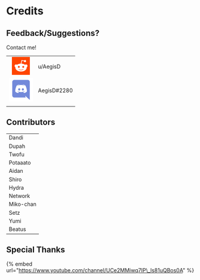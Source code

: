 # Credits

## Feedback/Suggestions?

Contact me!

|  |  |
| :---: | :--- |
| ![](.gitbook/assets/artboard-1_48.png)  | u/AegisD |
| ![](.gitbook/assets/discord-logo-color.png)  | AegisD\#2280 |
|  |  |

## Contributors

|  |
| :--- |
| Dandi |
| Dupah |
| Twofu |
| Potaaato |
| Aidan |
| Shiro |
| Hydra |
| Network |
| Miko-chan |
| Setz |
| Yumi |
| Beatus |

## Special Thanks

{% embed url="https://www.youtube.com/channel/UCe2MMiwq7IP\_ls81uQBos0A" %}



